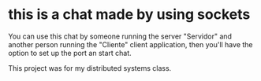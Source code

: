 # this is a chat made by using sockets
You can use this chat by someone running the server "Servidor" and another person running the "Cliente" client application, then you'll have
the option to set up the port an start chat.

This project was for my distributed systems class.
